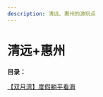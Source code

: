 ```yaml
---
description: 清远、惠州的游玩点
---
```


# 清远+惠州

**目录：**

[【](shuang-yue-wan-lei-le-jiu-lai-zhe-li-tang-ping-kan-hai.md)[双月湾】度假躺平看海](shuang-yue-wan-lei-le-jiu-lai-zhe-li-tang-ping-kan-hai.md)
